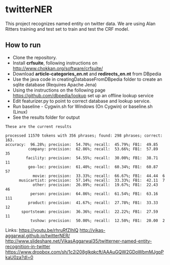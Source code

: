 # twitterNER

This project recognizes named entity on twitter data. We are using Alan Ritters training and test set to train and test the CRF model.

How to run
---
* Clone the repository.
* Install __crfsuite__, following instructions on http://www.chokkan.org/software/crfsuite/
* Download __article-categories_en.nt__ and __redirects_en.nt__ from DBpedia
* Use the java code in creatingDatabaseFromDBpedia folder to create an sqlite database (Requires Apache Jena)
* Using the instructions on the following page https://github.com/dbpedia/lookup set up an offline lookup service
* Edit featurizer.py to point to correct database and lookup service.
* Run  	baseline - Cygwin.sh for Windows (On Cygwin)  or baseline.sh (Linux)
* See the results folder for output

```
These are the current results

processed 11570 tokens with 356 phrases; found: 298 phrases; correct: 163.
accuracy:  96.28%; precision:  54.70%; recall:  45.79%; FB1:  49.85
          company: precision:  62.86%; recall:  53.66%; FB1:  57.89  35
         facility: precision:  54.55%; recall:  30.00%; FB1:  38.71  11
          geo-loc: precision:  61.40%; recall:  60.34%; FB1:  60.87  57
            movie: precision:  33.33%; recall:  66.67%; FB1:  44.44  6
      musicartist: precision:  57.14%; recall:  33.33%; FB1:  42.11  7
            other: precision:  26.09%; recall:  19.67%; FB1:  22.43  46
           person: precision:  64.86%; recall:  61.54%; FB1:  63.16  111
          product: precision:  41.67%; recall:  27.78%; FB1:  33.33  12
       sportsteam: precision:  36.36%; recall:  22.22%; FB1:  27.59  11
           tvshow: precision:  50.00%; recall:  12.50%; FB1:  20.00  2
```

Links:
https://youtu.be/rhruRfZIhlQ
http://vikas-aggarwal.github.io/twitterNER/
http://www.slideshare.net/VikasAggarwal35/twitterner-named-entity-recognition-in-twitter
https://www.dropbox.com/sh/1c2i208glkqkcft/AAAuGQW2GDoWbmMJgpPkaU0za?dl=0
